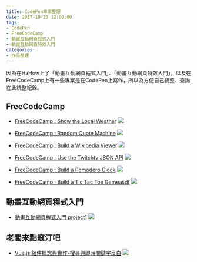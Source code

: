 ```yaml
---
title: CodePen專案整理
date: 2017-10-23 12:00:00
tags: 
- CodePen
- FreeCodeCamp
- 動畫互動網頁程式入門
- 動畫互動網頁特效入門
categories:
- 作品整理
---
```

因為在HaHow上了「動畫互動網頁程式入門」、「動畫互動網頁特效入門」，以及在FreeCodeCamp上有一些專案是在CodePen上寫作，所以為方便自己統整、查詢在此統整紀錄。

## FreeCodeCamp
* [FreeCodeCamp : Show the Local Weather](https://codepen.io/jd615645/full/qPJmLX/)
![](https://imgur.com/AfT2Vcs.png)

* [FreeCodeCamp : Random Quote Machine](https://codepen.io/jd615645/full/Xexqpx/)
![](https://imgur.com/qdEti5q.png)

* [FreeCodeCamp : Build a Wikipedia Viewer](https://codepen.io/jd615645/full/ZXmVLv/)
![](https://imgur.com/LiuqGmI.png)

* [FreeCodeCamp : Use the Twitchtv JSON API](https://codepen.io/jd615645/full/NaowrL/)
![](https://imgur.com/gAzviR6.png)

* [FreeCodeCamp : Build a Pomodoro Clock](https://codepen.io/jd615645/full/VMNzaM/)
![](https://imgur.com/josQ9N0.png)

* [FreeCodeCamp : Build a Tic Tac Toe Gameasdf](https://codepen.io/jd615645/full/QqoRVM/)
![](https://imgur.com/Kf1353I.png)

## 動畫互動網頁程式入門
* [動畫互動網頁程式入門 project1](https://codepen.io/jd615645/full/VKBOoa/)
![](https://imgur.com/FnLuTNO.png)

## 老闆來點寇汀吧
* [Vue.js 組件概念與實作-搜尋與即時關鍵字反白](https://codepen.io/jd615645/full/Qgojrb/)
![](https://imgur.com/pdMD4XR.png)

